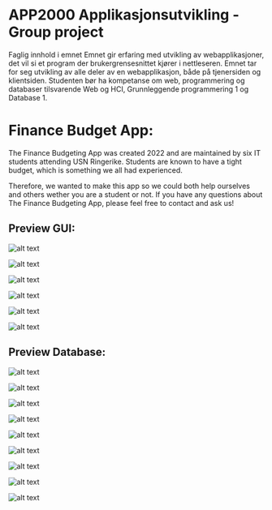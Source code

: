 # APP2000 Applikasjonsutvikling - Group project

Faglig innhold i emnet
Emnet gir erfaring med utvikling av webapplikasjoner, det vil si et program der brukergrensesnittet kjører i nettleseren. Emnet tar for seg utvikling av alle deler av en webapplikasjon, både på tjenersiden og klientsiden. Studenten bør ha kompetanse om web, programmering og databaser tilsvarende Web og HCI, Grunnleggende programmering 1 og Database 1.

<h1>Finance Budget App:</h1>

The Finance Budgeting App was created 2022 and are maintained by six IT students attending USN Ringerike. Students are known to have a tight budget, which is something we all had experienced.

Therefore, we wanted to make this app so we could both help ourselves and others wether you are a student or not. If you have any questions about The Finance Budgeting App, please feel free to contact and ask us!

<h2>Preview GUI:</h2>

![alt text](https://github.com/bbbuhtig/APP2000-applikasjonsutvikling-21h-22v/blob/main/previewGUIIndex.png?raw=true)

![alt text](https://github.com/bbbuhtig/APP2000-applikasjonsutvikling-21h-22v/blob/main/previewGUIHome.png?raw=true)

![alt text](https://github.com/bbbuhtig/APP2000-applikasjonsutvikling-21h-22v/blob/main/previewGUIProfile.png?raw=true)

![alt text](https://github.com/bbbuhtig/APP2000-applikasjonsutvikling-21h-22v/blob/main/previewGUIRegister.png?raw=true)

![alt text](https://github.com/bbbuhtig/APP2000-applikasjonsutvikling-21h-22v/blob/main/previewGUIBudget.png?raw=true)

![alt text](https://github.com/bbbuhtig/APP2000-applikasjonsutvikling-21h-22v/blob/main/previewGUIAchievements.png?raw=true)

<h2>Preview Database:</h2>

![alt text](https://github.com/bbbuhtig/APP2000-applikasjonsutvikling-21h-22v/blob/main/previewDatabase.png?raw=true)

![alt text](https://github.com/bbbuhtig/APP2000-applikasjonsutvikling-21h-22v/blob/main/previewDatabaseAchievements.png?raw=true)

![alt text](https://github.com/bbbuhtig/APP2000-applikasjonsutvikling-21h-22v/blob/main/previewDatabaseBudget.png?raw=true)

![alt text](https://github.com/bbbuhtig/APP2000-applikasjonsutvikling-21h-22v/blob/main/previewDatabaseContact.png?raw=true)

![alt text](https://github.com/bbbuhtig/APP2000-applikasjonsutvikling-21h-22v/blob/main/previewDatabaseGoal.png?raw=true)

![alt text](https://github.com/bbbuhtig/APP2000-applikasjonsutvikling-21h-22v/blob/main/previewDatabaseImages.png?raw=true)

![alt text](https://github.com/bbbuhtig/APP2000-applikasjonsutvikling-21h-22v/blob/main/previewDatabasePasswordReset.png?raw=true)

![alt text](https://github.com/bbbuhtig/APP2000-applikasjonsutvikling-21h-22v/blob/main/previewDatabaseTransactions.png?raw=true)

![alt text](https://github.com/bbbuhtig/APP2000-applikasjonsutvikling-21h-22v/blob/main/previewDatabaseUserachievement.png?raw=true)













